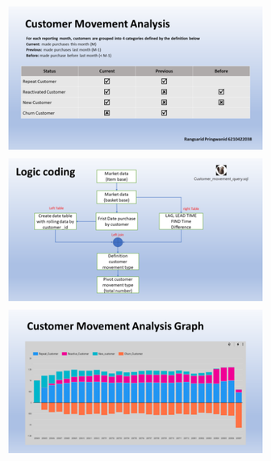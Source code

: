 <p><img src="https://github.com/rangsarid/BADS7105/blob/main/Homework%2010/Slide1.PNG" /></p>
<p><img src="https://github.com/rangsarid/BADS7105/blob/main/Homework%2010/Slide2.PNG" /></p>
<p><img src="https://github.com/rangsarid/BADS7105/blob/main/Homework%2010/Slide3.PNG" /></p>
